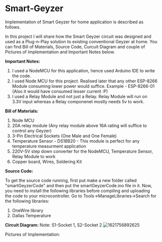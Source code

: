 # Smart-Geyzer
Implementation of Smart Geyzer for home application is described as follows.

In this project I will share how the Smart Geyzer circuit was designed and used as a Plug-n-Play solution to existing conventional Geyzer at home. You can find Bill of Materials, Source Code, Curcuit Diagram and couple of Pictures of Implementation and Important Notes below.

**Important Notes:**
1. I used a NodeMCU for this application, hence used Arduino IDE to write the code.
2. I used Node MCU for this project. Realised later that any other ESP-8266 Module consuming lower power would suffice. Example - ESP-8266-01 (Also it would have consumed lesser current :P)
3. I used a Relay Module and not just a Relay. Relay Module will run on 3.3V input whereas a Relay componenet mostly needs 5v to work.

**Bill of Materials:**
1. Node MCU
2. 20A relay module (Any relay module above 16A rating will suffice to control any Geyzer)
3. 3-Pin Electrical Sockets (One Male and One Female)
4. Temperature Sensor - DS18B20 - This module is perfect for any temperature measurment application
5. 220V-5V step down converter for the NodeMCU, Temperature Sensor, Relay Module to work
6. Copper board, Wires, Soldering Kit

**Source Code:**

To get the source code running, first put make a new folder called "smartGeyzerCode" and then put the smartGeyzerCode.ino file in it. Now, you need to install the following libraries before compiling and uploading the code to your microcontroller.
Go to Tools->ManageLibraries->Search for the following libraries:
1. OneWire library
2. Dallas Temperature

**Circuit Diagram:**
Note: S1-Socket 1, S2-Socket 2
![1621756892625](https://user-images.githubusercontent.com/54372026/119252729-60b28700-bbcb-11eb-9855-f02c77ba375e.jpg)


Pictures of Implementation:
